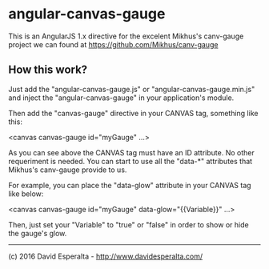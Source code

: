 
# angular-canvas-gauge

This is an AngularJS 1.x directive for the excelent Mikhus's canv-gauge project we can found at https://github.com/Mikhus/canv-gauge

## How this work?

Just add the "angular-canvas-gauge.js" or "angular-canvas-gauge.min.js" and inject the "angular-canvas-gauge" in your application's module.

Then add the "canvas-gauge" directive in your CANVAS tag, something like this:

<canvas canvas-gauge id="myGauge" ...>

As you can see above the CANVAS tag must have an ID attribute. No other requeriment is needed. You can start to use all the "data-*" attributes that Mikhus's canv-gauge provide to us.

For example, you can place the "data-glow" attribute in your CANVAS tag like below:

<canvas canvas-gauge id="myGauge" data-glow="{{Variable}}" ...>

Then, just set your "Variable" to "true" or "false" in order to show or hide the gauge's glow.

---

(c) 2016 David Esperalta - http://www.davidesperalta.com/
